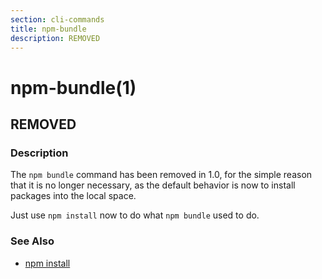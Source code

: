 ```yaml
---
section: cli-commands 
title: npm-bundle
description: REMOVED
---
```


# npm-bundle(1)

## REMOVED

### Description

The `npm bundle` command has been removed in 1.0, for the simple reason
that it is no longer necessary, as the default behavior is now to install
packages into the local space.

Just use `npm install` now to do what `npm bundle` used to do.

### See Also

* [npm install](/cli-commands/install)
